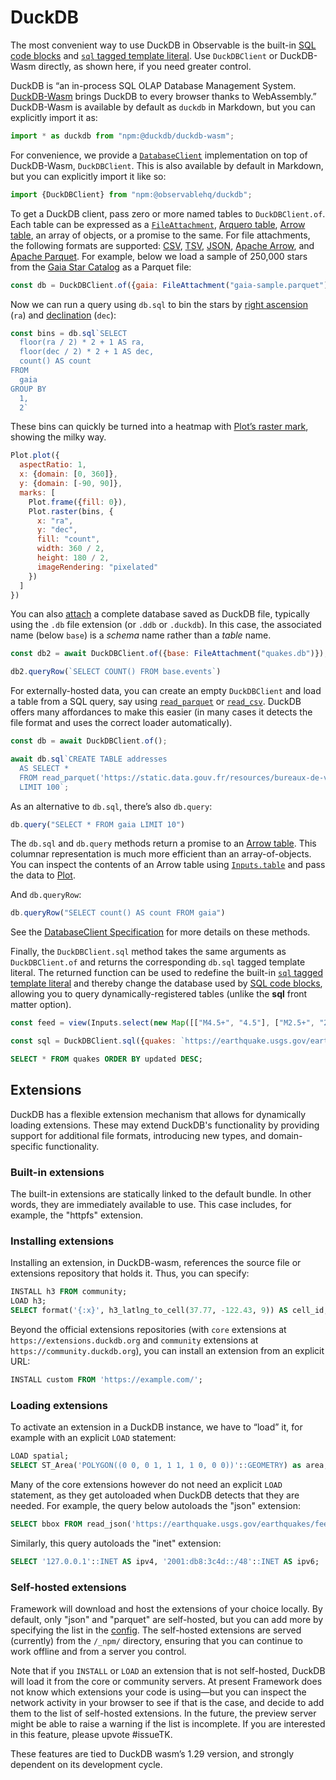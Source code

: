 # DuckDB

<div class="tip">The most convenient way to use DuckDB in Observable is the built-in <a href="../sql">SQL code blocks</a> and <a href="../sql#sql-literals"><code>sql</code> tagged template literal</a>. Use <code>DuckDBClient</code> or DuckDB-Wasm directly, as shown here, if you need greater control.</div>

DuckDB is “an in-process SQL OLAP Database Management System. [DuckDB-Wasm](https://github.com/duckdb/duckdb-wasm) brings DuckDB to every browser thanks to WebAssembly.” DuckDB-Wasm is available by default as `duckdb` in Markdown, but you can explicitly import it as:

```js echo
import * as duckdb from "npm:@duckdb/duckdb-wasm";
```

For convenience, we provide a [`DatabaseClient`](https://observablehq.com/@observablehq/database-client-specification) implementation on top of DuckDB-Wasm, `DuckDBClient`. This is also available by default in Markdown, but you can explicitly import it like so:

```js echo
import {DuckDBClient} from "npm:@observablehq/duckdb";
```

To get a DuckDB client, pass zero or more named tables to `DuckDBClient.of`. Each table can be expressed as a [`FileAttachment`](../files), [Arquero table](./arquero), [Arrow table](./arrow), an array of objects, or a promise to the same. For file attachments, the following formats are supported: [CSV](./csv), [TSV](./csv), [JSON](../files#json), [Apache Arrow](./arrow), and [Apache Parquet](./arrow#apache-parquet). For example, below we load a sample of 250,000 stars from the [Gaia Star Catalog](https://observablehq.com/@cmudig/peeking-into-the-gaia-star-catalog) as a Parquet file:

```js echo
const db = DuckDBClient.of({gaia: FileAttachment("gaia-sample.parquet")});
```

Now we can run a query using `db.sql` to bin the stars by [right ascension](https://en.wikipedia.org/wiki/Right_ascension) (`ra`) and [declination](https://en.wikipedia.org/wiki/Declination) (`dec`):

```js echo
const bins = db.sql`SELECT
  floor(ra / 2) * 2 + 1 AS ra,
  floor(dec / 2) * 2 + 1 AS dec,
  count() AS count
FROM
  gaia
GROUP BY
  1,
  2`
```

These bins can quickly be turned into a heatmap with [Plot’s raster mark](https://observablehq.com/plot/marks/raster), showing the milky way.

```js echo
Plot.plot({
  aspectRatio: 1,
  x: {domain: [0, 360]},
  y: {domain: [-90, 90]},
  marks: [
    Plot.frame({fill: 0}),
    Plot.raster(bins, {
      x: "ra",
      y: "dec",
      fill: "count",
      width: 360 / 2,
      height: 180 / 2,
      imageRendering: "pixelated"
    })
  ]
})
```

You can also [attach](https://duckdb.org/docs/sql/statements/attach) a complete database saved as DuckDB file, <a href="https://github.com/observablehq/framework/releases/tag/v1.4.0" class="observablehq-version-badge" data-version="^1.4.0" title="Added in 1.4.0"></a> typically using the `.db` file extension (or `.ddb` or `.duckdb`). In this case, the associated name (below `base`) is a _schema_ name rather than a _table_ name.

```js echo
const db2 = await DuckDBClient.of({base: FileAttachment("quakes.db")});
```

```js echo
db2.queryRow(`SELECT COUNT() FROM base.events`)
```

For externally-hosted data, you can create an empty `DuckDBClient` and load a table from a SQL query, say using [`read_parquet`](https://duckdb.org/docs/guides/import/parquet_import) or [`read_csv`](https://duckdb.org/docs/guides/import/csv_import). DuckDB offers many affordances to make this easier (in many cases it detects the file format and uses the correct loader automatically).

```js run=false
const db = await DuckDBClient.of();

await db.sql`CREATE TABLE addresses
  AS SELECT *
  FROM read_parquet('https://static.data.gouv.fr/resources/bureaux-de-vote-et-adresses-de-leurs-electeurs/20230626-135723/table-adresses-reu.parquet')
  LIMIT 100`;
```

As an alternative to `db.sql`, there’s also `db.query`:

```js echo
db.query("SELECT * FROM gaia LIMIT 10")
```

<div class="note">The <code>db.sql</code> and <code>db.query</code> methods return a promise to an <a href="./arrow">Arrow table</a>. This columnar representation is much more efficient than an array-of-objects. You can inspect the contents of an Arrow table using <a href="../inputs/table"><code>Inputs.table</code></a> and pass the data to <a href="./plot">Plot</a>.</div>

And `db.queryRow`:

```js echo
db.queryRow("SELECT count() AS count FROM gaia")
```

See the [DatabaseClient Specification](https://observablehq.com/@observablehq/database-client-specification) for more details on these methods.

Finally, the `DuckDBClient.sql` method <a href="https://github.com/observablehq/framework/releases/tag/v1.4.0" class="observablehq-version-badge" data-version="^1.4.0" title="Added in 1.4.0"></a> takes the same arguments as `DuckDBClient.of` and returns the corresponding `db.sql` tagged template literal. The returned function can be used to redefine the built-in [`sql` tagged template literal](../sql#sql-literals) and thereby change the database used by [SQL code blocks](../sql), allowing you to query dynamically-registered tables (unlike the **sql** front matter option).

```js
const feed = view(Inputs.select(new Map([["M4.5+", "4.5"], ["M2.5+", "2.5"], ["All", "all"]]), {label: "Earthquake feed"}));
```

```js echo
const sql = DuckDBClient.sql({quakes: `https://earthquake.usgs.gov/earthquakes/feed/v1.0/summary/${feed}_day.csv`});
```

```sql echo
SELECT * FROM quakes ORDER BY updated DESC;
```

## Extensions

DuckDB has a flexible extension mechanism that allows for dynamically loading extensions. These may extend DuckDB's functionality by providing support for additional file formats, introducing new types, and domain-specific functionality.

### Built-in extensions

The built-in extensions are statically linked to the default bundle. In other words, they are immediately available to use. This case includes, for example, the "httpfs" extension.

### Installing extensions

Installing an extension, in DuckDB-wasm, references the source file or extensions repository that holds it. Thus, you can specify:

```sql echo run=false
INSTALL h3 FROM community;
LOAD h3;
SELECT format('{:x}', h3_latlng_to_cell(37.77, -122.43, 9)) AS cell_id;
```

Beyond the official extensions repositories (with `core` extensions at `https://extensions.duckdb.org` and `community` extensions at `https://community.duckdb.org`), you can install an extension from an explicit URL:

```sql echo run=false
INSTALL custom FROM 'https://example.com/';
```

### Loading extensions

To activate an extension in a DuckDB instance, we have to “load” it, for example with an explicit `LOAD` statement:

```sql echo run=false
LOAD spatial;
SELECT ST_Area('POLYGON((0 0, 0 1, 1 1, 1 0, 0 0))'::GEOMETRY) as area;
```

Many of the core extensions however do not need an explicit `LOAD` statement, as they get autoloaded when DuckDB detects that they are needed. For example, the query below autoloads the "json" extension:

```sql echo run=false
SELECT bbox FROM read_json('https://earthquake.usgs.gov/earthquakes/feed/v1.0/summary/all_day.geojson');
```

Similarly, this query autoloads the "inet" extension:

```sql echo
SELECT '127.0.0.1'::INET AS ipv4, '2001:db8:3c4d::/48'::INET AS ipv6;
```

### Self-hosted extensions

Framework will download and host the extensions of your choice locally. By default, only "json" and "parquet" are self-hosted, but you can add more by specifying the list in the [config](../config). The self-hosted extensions are served (currently) from the `/_npm/` directory, ensuring that you can continue to work offline and from a server you control.

<div class="tip">

Note that if you `INSTALL` or `LOAD` an extension that is not self-hosted, DuckDB will load it from the core or community servers. At present Framework does not know which extensions your code is using—but you can inspect the network activity in your browser to see if that is the case, and decide to add them to the list of self-hosted extensions. In the future, the preview server might be able to raise a warning if the list is incomplete. If you are interested in this feature, please upvote #issueTK.

</div>

These features are tied to DuckDB wasm’s 1.29 version, and strongly dependent on its development cycle.
